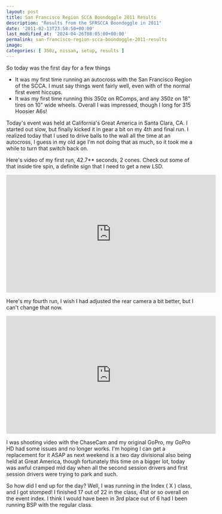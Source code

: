 ```yaml
---
layout: post
title: San Francisco Region SCCA Boondoggle 2011 Results
description: "Results from the SFRSCCA Boondoggle in 2011"
date: '2011-02-13T23:58:50+00:00'
last_modified_at: '2024-04-26T08:05:00+00:00'
permalink: san-francisco-region-scca-boondoggle-2011-results
image:
categories: [ 350z, nissan, setup, results ]
---
```

So today was the first day for a few things
- It was my first time running an autocross with the San Francisco Region of the SCCA. I must say things went fairly well, even with of the normal first event hiccups.
- It was my first time running this 350z on RComps, and any 350z on 18" tires on 10" wide wheels. Overall I was impressed, though I long for 315 Hoosier A6s!

Today's event was held at California's Great America in Santa Clara, CA. I started out slow, but finally kicked it in gear a bit on my 4th and final run. I realized today that I used to drive balls to the wall all the time at an autocross, I guess in my old age I'm not doing that as much, so it took me a while to turn that switch back on.

Here's video of my first run, 42.7** seconds, 2 cones. Check out some of that inside tire spin, a definite sign that I need to get a new LSD.

<iframe width="560" height="315" src="https://www.youtube.com/embed/U7MrArldr9M?si=CetwfAO84lU24hQY" title="YouTube video player" frameborder="0" allow="accelerometer; autoplay; clipboard-write; encrypted-media; gyroscope; picture-in-picture; web-share" referrerpolicy="strict-origin-when-cross-origin" allowfullscreen></iframe>

Here's my fourth run, I wish I had adjusted the rear camera a bit better, but I can't change that now.

<iframe width="560" height="315" src="https://www.youtube.com/embed/xtcxoTIstr8?si=OYdVvIvDb7RmKEiT" title="YouTube video player" frameborder="0" allow="accelerometer; autoplay; clipboard-write; encrypted-media; gyroscope; picture-in-picture; web-share" referrerpolicy="strict-origin-when-cross-origin" allowfullscreen></iframe>

I was shooting video with the ChaseCam and my original GoPro, my GoPro HD had some issues and no longer works. I'm hoping I can get a replacement for it ASAP as next weekend is a two day divisional also being held at Great America, though fortunately this time on a bigger lot, today was awful cramped mid day when all the second session drivers and first session drivers were trying to park and such.

So how did I end up for the day? Well, I was running in the Index ( X ) class, and I got stomped! I finished 17 out of 22 in the class, 41st or so overall on the event index. I think I would have been in 3rd place out of 6 had I been running BSP with the regular class.
